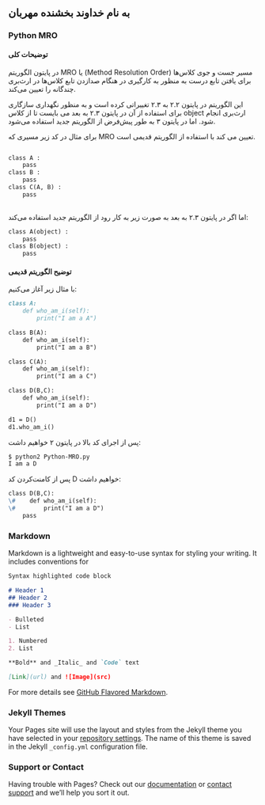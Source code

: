 ## به نام خداوند بخشنده مهربان

### Python MRO
#### توضیحات کلی
در پایتون الگوریتم
MRO 
 یا 
(Method Resolution Order)
مسیر جست و جوی کلاس‌ها برای یافتن تابع درست به منظور به کارگیری در هنگام صدازدن تابع کلاس‌ها در ارث‌بری چندگانه را تعیین می‌کند.

این الگوریتم در پایتون ۲.۲ به ۲.۳ تغییراتی کرده است و به منظور نگهداری سازگاری برای استفاده از آن در پایتون ۲.۳ به بعد می بایست تا از کلاس
object 
ارث‌بری انجام شود. اما در پایتون ۳ به طور پیش‌فرض از الگوریتم جدید استفاده می‌شود.

برای مثال در کد زیر مسیری که
MRO 
تعیین می کند با استفاده از الگوریتم قدیمی
است.

```markdown

class A :
    pass
class B :
    pass
class C(A, B) :
    pass
    
```
اما اگر در پایتون ۲.۳ به بعد به صورت زیر به کار رود از الگوریتم جدید استفاده می‌کند:
```markdown
class A(object) :
    pass
class B(object) :
    pass
```

#### توضیح الگوریتم قدیمی
با مثال زیر آغاز می‌کنیم:
```markdown
class A:
    def who_am_i(self):
        print("I am a A")

class B(A):
    def who_am_i(self):
        print("I am a B")

class C(A):
    def who_am_i(self):
        print("I am a C")

class D(B,C):
    def who_am_i(self):
        print("I am a D")

d1 = D()
d1.who_am_i()
```
پس از اجرای کد بالا در پایتون ۲ خواهیم داشت:

```markdown
$ python2 Python-MRO.py  
I am a D
```
پس از کامنت‌کردن کد 
D خواهیم داشت:

```markdown
class D(B,C):
\#    def who_am_i(self):
\#        print("I am a D")
    pass
```

### Markdown

Markdown is a lightweight and easy-to-use syntax for styling your writing. It includes conventions for

```markdown
Syntax highlighted code block

# Header 1
## Header 2
### Header 3

- Bulleted
- List

1. Numbered
2. List

**Bold** and _Italic_ and `Code` text

[Link](url) and ![Image](src)
```

For more details see [GitHub Flavored Markdown](https://guides.github.com/features/mastering-markdown/).

### Jekyll Themes

Your Pages site will use the layout and styles from the Jekyll theme you have selected in your [repository settings](https://github.com/Khedesh/xereshk.github.io/settings). The name of this theme is saved in the Jekyll `_config.yml` configuration file.

### Support or Contact

Having trouble with Pages? Check out our [documentation](https://help.github.com/categories/github-pages-basics/) or [contact support](https://github.com/contact) and we’ll help you sort it out.
